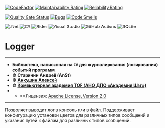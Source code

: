 [![CodeFactor](https://www.codefactor.io/repository/github/it-top-shambala/logger/badge)](https://www.codefactor.io/repository/github/it-top-shambala/logger) [![Maintainability Rating](https://sonarcloud.io/api/project_badges/measure?project=it-top-shambala_Logger&metric=sqale_rating)](https://sonarcloud.io/summary/new_code?id=it-top-shambala_Logger) [![Reliability Rating](https://sonarcloud.io/api/project_badges/measure?project=it-top-shambala_Logger&metric=reliability_rating)](https://sonarcloud.io/summary/new_code?id=it-top-shambala_Logger)

[![Quality Gate Status](https://sonarcloud.io/api/project_badges/measure?project=it-top-shambala_Logger&metric=alert_status)](https://sonarcloud.io/summary/new_code?id=it-top-shambala_Logger) [![Bugs](https://sonarcloud.io/api/project_badges/measure?project=it-top-shambala_Logger&metric=bugs)](https://sonarcloud.io/summary/new_code?id=it-top-shambala_Logger) [![Code Smells](https://sonarcloud.io/api/project_badges/measure?project=it-top-shambala_Logger&metric=code_smells)](https://sonarcloud.io/summary/new_code?id=it-top-shambala_Logger)

![.Net](https://img.shields.io/badge/.NET-5C2D91?style=for-the-badge&logo=.net&logoColor=white) ![C#](https://img.shields.io/badge/c%23-%23239120.svg?style=for-the-badge&logo=c-sharp&logoColor=white) ![Rider](https://img.shields.io/badge/Rider-000000.svg?style=for-the-badge&logo=Rider&logoColor=white&color=black&labelColor=crimson) ![Visual Studio](https://img.shields.io/badge/Visual%20Studio-5C2D91.svg?style=for-the-badge&logo=visual-studio&logoColor=white) ![GitHub Actions](https://img.shields.io/badge/github%20actions-%232671E5.svg?style=for-the-badge&logo=githubactions&logoColor=white) ![SQLite](https://img.shields.io/badge/sqlite-%2307405e.svg?style=for-the-badge&logo=sqlite&logoColor=white)

# Logger

***

* **Библиотека, написанная на `C#` для журналирования (логирования) событий программ.**
* **© [Старинин Андрей \(AnSt\)](https://github.com/anst-foto)**
* **© [Анкушин Алексей](https://github.com/AnkushinAA)**
* **© [Компьютерная академия TOP (АНО ДПО «Академия Шаг»)](https://github.com/it-top-shambala)**
* * **Лицензия: [Apache License, Version 2.0](http://www.apache.org/licenses/LICENSE-2.0)

***

Позволяет выводит лог в консоль или в файл. Поддерживает конфигурацию установки цветов для различных типов сообщений и указания путей к файлам для различных типов сообщений.
